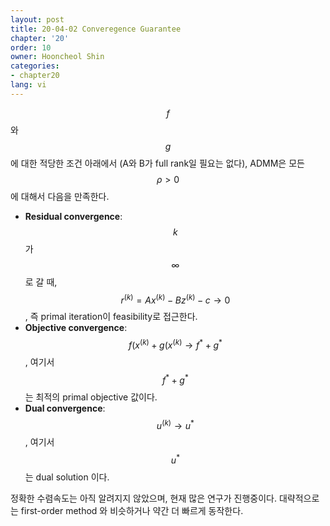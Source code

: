```yaml
---
layout: post
title: 20-04-02 Converegence Guarantee
chapter: '20'
order: 10
owner: Hooncheol Shin
categories:
- chapter20
lang: vi
---
```


$$f$$와 $$g$$에 대한 적당한 조건 아래에서 (A와 B가 full rank일 필요는 없다), ADMM은 모든 $$\rho > 0$$에 대해서 다음을 만족한다. 

* **Residual convergence**: $$k$$가 $$\infty$$로 갈 때, $$r^{(k)} = A x^{(k)} - B z^{(k)} - c \to 0$$, 즉 primal iteration이 feasibility로 접근한다.  
* **Objective convergence**: $$f(x^{(k)} + g(x^{(k)} \to f^{\ast} + g^{\ast}$$, 여기서 $$f^{\ast} + g^{\ast}$$는 최적의 primal objective 값이다. 
* **Dual convergence**: $$u^{(k)} \to u^{\ast}$$, 여기서 $$u^{\ast}$$는 dual solution 이다. 

정확한 수렴속도는 아직 알려지지 않았으며, 현재 많은 연구가 진행중이다. 대략적으로는 first-order method 와 비슷하거나 약간 더 빠르게 동작한다. 
